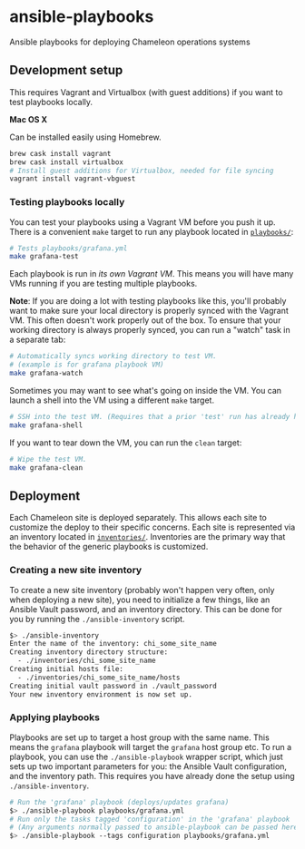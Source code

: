 # ansible-playbooks

Ansible playbooks for deploying Chameleon operations systems

## Development setup

This requires Vagrant and Virtualbox (with guest additions) if you want to test playbooks locally.

**Mac OS X**

Can be installed easily using Homebrew.

```bash
brew cask install vagrant
brew cask install virtualbox
# Install guest additions for Virtualbox, needed for file syncing
vagrant install vagrant-vbguest
```

### Testing playbooks locally

You can test your playbooks using a Vagrant VM before you push it up. There is a convenient `make` target to run any playbook located in [`playbooks/`](./playbooks):

```bash
# Tests playbooks/grafana.yml
make grafana-test
```

Each playbook is run in _its own Vagrant VM_. This means you will have many VMs running if you are testing multiple playbooks.

**Note**: If you are doing a lot with testing playbooks like this, you'll probably want to make sure your local directory is properly synced with the Vagrant VM. This often doesn't work properly out of the box. To ensure that your working directory is always properly synced, you can run a "watch" task in a separate tab:

```bash
# Automatically syncs working directory to test VM.
# (example is for grafana playbook VM)
make grafana-watch
```

Sometimes you may want to see what's going on inside the VM. You can launch a shell into the VM using a different `make` target.

```bash
# SSH into the test VM. (Requires that a prior 'test' run has already happened.)
make grafana-shell
```

If you want to tear down the VM, you can run the `clean` target:

```bash
# Wipe the test VM.
make grafana-clean
```

## Deployment

Each Chameleon site is deployed separately. This allows each site to customize the deploy to their specific concerns. Each site is represented via an inventory located in [`inventories/`](./inventories). Inventories are the primary way that the behavior of the generic playbooks is customized.

### Creating a new site inventory

To create a new site inventory (probably won't happen very often, only when deploying a new site), you need to initialize a few things, like an Ansible Vault password, and an inventory directory. This can be done for you by running the `./ansible-inventory` script.

```bash
$> ./ansible-inventory
Enter the name of the inventory: chi_some_site_name
Creating inventory directory structure:
  - ./inventories/chi_some_site_name
Creating initial hosts file:
  - ./inventories/chi_some_site_name/hosts
Creating initial vault password in ./vault_password
Your new inventory environment is now set up.
```

### Applying playbooks

Playbooks are set up to target a host group with the same name. This means the `grafana` playbook will target the `grafana` host group etc. To run a playbook, you can use the `./ansible-playbook` wrapper script, which just sets up two important parameters for you: the Ansible Vault configuration, and the inventory path. This requires you have already done the setup using `./ansible-inventory`.

```bash
# Run the 'grafana' playbook (deploys/updates grafana)
$> ./ansible-playbook playbooks/grafana.yml
# Run only the tasks tagged 'configuration' in the 'grafana' playbook
# (Any arguments normally passed to ansible-playbook can be passed here.)
$> ./ansible-playbook --tags configuration playbooks/grafana.yml
```
